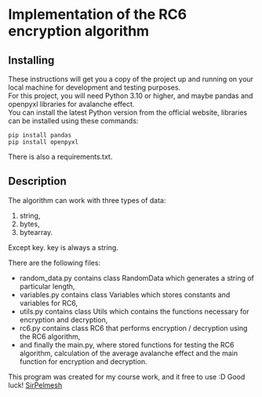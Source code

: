 # Implementation of the RC6 encryption algorithm

## Installing

These instructions will get you a copy of the project up and running on your local machine for development and testing purposes.<br>
For this project, you will need Python 3.10 or higher, and maybe pandas and openpyxl libraries for avalanche effect.<br>
You can install the latest Python version from the official website, libraries can be installed using these commands:

```
pip install pandas
pip install openpyxl
```
There is also a requirements.txt.

## Description
The algorithm can work with three types of data:
<ol>
<li>string,</li>
<li>bytes,</li>
<li>bytearray.</li>
</ol>
Except key. key is always a string.

There are the following files:
<ul>
<li> random_data.py contains class RandomData which generates a string of particular length,</li>
<li> variables.py contains class Variables which stores constants and variables for RC6,</li>
<li> utils.py contains class Utils which contains the functions necessary for encryption and decryption,</li>
<li> rc6.py contains class RC6 that performs encryption / decryption using the RC6 algorithm,</li>
<li> and finally the main.py, where stored functions for testing the RC6 algorithm, calculation of the average avalanche effect and the main function for encryption and decryption. </li>
</ul>

This program was created for my course work, and it free to use :D
Good luck!
[SirPelmesh](https://github.com/SirPelmesh)
